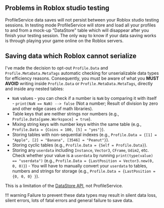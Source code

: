 ## Problems in Roblox studio testing

ProfileService data saves will not persist between your Roblox studio testing sessions. In testing mode ProfileService will store and load all your profiles to and from a mock-up "DataStore" table which will disappear after you finish your testing session. The only way to know if your data saving works is through playing your game online on the Roblox servers.

## Saving data which Roblox cannot serialize

I've made the decision to opt-out `Profile.Data` and `Profile.MetaData.MetaTags` automatic checking
for unserializable data types for efficiency reasons. Consequently, you must be aware of what you
**MUST AVOID** writing inside `Profile.Data` or `Profile.MetaData.MetaTags`, directly and inside any nested tables:

- `NaN` values - you can check if a number is `NaN` by comparing it with itself - `print(NaN == NaN) --> false` (Not a number; Result of division by zero and other edge cases of math libraries).
- Table keys that are neither strings nor numbers (e.g., `Profile.Data[game.Workspace] = true`).
- Mixing string keys with number keys within the same table (e.g., `Profile.Data = {Coins = 100, [5] = "yes"}`).
- Storing tables with non-sequential indexes (e.g., `Profile.Data = {[1] = "Apple", [2] = "Banana", [3546] = "Peanut"}`).
- Storing cyclic tables (e.g., `Profile.Data = {Self = Profile.Data}`).
- Storing any `userdata` including `Instance`, `Vector3`, `CFrame`, `Udim2`, etc. Check whether your value is a `userdata` by running `print(type(value) == "userdata")` (e.g., `Profile.Data = {LastPosition = Vector3.new(0, 0, 0)}`) - You will have to manually convert your `userdata` to tables, numbers and strings for storage (e.g., `Profile.Data = {LastPosition = {0, 0, 0} }`).

This is a limitation of the [DataStore API](https://developer.roblox.com/en-us/articles/Datastore-Errors), not ProfileService.

!!! warning
    Failure to prevent these data types may result in silent data loss, silent errors, lots of fatal errors and general failure to save data.

